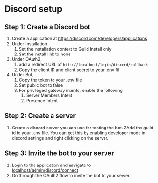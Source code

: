 # Discord setup

## Step 1: Create a Discord bot

1. Create a application at https://discord.com/developers/applications
2. Under Installation
    1. Set the installation context to Guild Install only
    2. Set the install link to none
3. Under OAuth2,
    1. add a redirect URL of `http://localhost/login/discord/callback`
    2. Copy the client ID and client secret to your .env fil
4. Under Bot,
    1. Copy the token to your .env file
    2. Set public bot to false
    3. For privileged gateway intents, enable the following:
        1. Server Members Intent
        2. Presence Intent

## Step 2: Create a server

1. Create a discord server you can use for testing the bot.
   2Add the guild id to your .env file. You can get this by enabling developer mode in discord settings and right
   clicking on the server.

## Step 3: Invite the bot to your server

1. Login to the application and navigate to [localhost/admin/discord/connect](http://localhost/admin/discord/connect)
2. Go through the OAuth2 flow to invite the bot to your server.



